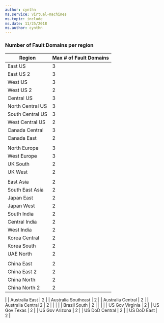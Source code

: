 ```yaml
---
author: cynthn
ms.service: virtual-machines
ms.topic: include
ms.date: 11/25/2018
ms.author: cynthn
---
```

### Number of Fault Domains per region

| Region              | Max # of Fault Domains  |
|---------------------|-------------------------|
| East US             | 3                       |
| East US 2           | 3                       |
| West US             | 3                       |
| West US 2           | 2                       |
| Central US          | 3                       |
| North Central US    | 3                       |
| South Central US    | 3                       |
| West Central US     | 2                       |
| Canada Central      | 3                       |
| Canada East         | 2                       |
|                     |                         |
| North Europe        | 3                       |
| West Europe         | 3                       |
| UK South            | 2                       |
| UK West             | 2                       |
|                     |                         |
| East Asia           | 2                       |
| South East Asia     | 2                       |
| Japan East          | 2                       |
| Japan West          | 2                       |
| South India         | 2                       |
| Central India       | 2                       |
| West India          | 2                       |
| Korea Central       | 2                       |
| Korea South         | 2                       |
| UAE North           | 2                       |
|                     |                         |
| China East          | 2                       |
| China East 2        | 2                       |
| China North         | 2                       |
| China North 2       | 2                       |
|
| Australia East      | 2                       |
| Australia Southeast | 2                       |
| Australia Central   | 2                       |
| Australia Central 2 | 2                       |
|                     |                         |
| Brazil South        | 2                       |
|                     |                         |
| US Gov Virginia     | 2                       |
| US Gov Texas        | 2                       |
| US Gov Arizona      | 2                       |
| US DoD Central      | 2                       |
| US DoD East         | 2                       |
